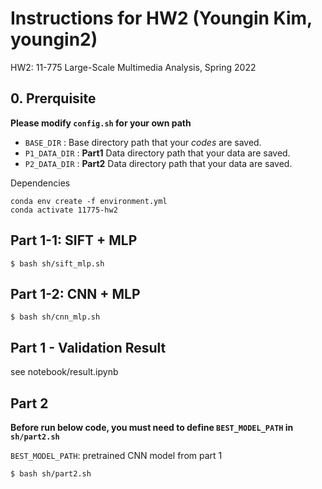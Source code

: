 # Instructions for HW2 (Youngin Kim, youngin2)
HW2: 11-775 Large-Scale Multimedia Analysis, Spring 2022

## 0. Prerquisite

**Please modify `config.sh` for your own path**
- `BASE_DIR` : Base directory path that your *codes* are saved. 
- `P1_DATA_DIR` : **Part1** Data directory path that your data are saved.
- `P2_DATA_DIR` : **Part2** Data directory path that your data are saved.

Dependencies
```
conda env create -f environment.yml
conda activate 11775-hw2
```

## Part 1-1: SIFT + MLP

```
$ bash sh/sift_mlp.sh
```

## Part 1-2: CNN + MLP

```
$ bash sh/cnn_mlp.sh
```

## Part 1 - Validation Result
see notebook/result.ipynb

## Part 2
**Before run below code, you must need to define `BEST_MODEL_PATH` in `sh/part2.sh`**

`BEST_MODEL_PATH`: pretrained CNN model from part 1
```
$ bash sh/part2.sh
```
